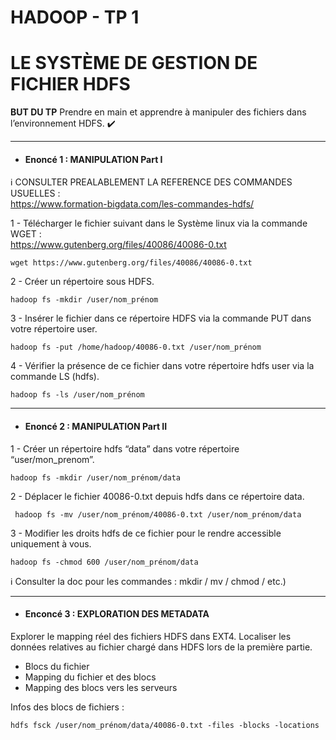 # HADOOP - TP 1
# LE SYSTÈME DE GESTION DE FICHIER HDFS


**BUT DU TP**
Prendre en main et apprendre à manipuler des fichiers dans l’environnement HDFS. :heavy_check_mark: 

---
- #### Enoncé 1 : MANIPULATION Part I

:information_source: CONSULTER PREALABLEMENT LA REFERENCE DES COMMANDES USUELLES :<br/>
https://www.formation-bigdata.com/les-commandes-hdfs/

1 - Télécharger le fichier suivant dans le Système linux via la commande WGET :<br/>
https://www.gutenberg.org/files/40086/40086-0.txt
```console
wget https://www.gutenberg.org/files/40086/40086-0.txt
```

2 - Créer un répertoire sous HDFS.

```console
hadoop fs -mkdir /user/nom_prénom
```

3 - Insérer le fichier dans ce répertoire HDFS via la commande PUT dans votre répertoire user.

```console
hadoop fs -put /home/hadoop/40086-0.txt /user/nom_prénom
```

4 - Vérifier la présence de ce fichier dans votre répertoire hdfs user via la commande LS (hdfs).

```console
hadoop fs -ls /user/nom_prénom
```

---
- #### Enoncé 2 : MANIPULATION Part II

1 - Créer un répertoire hdfs “data” dans votre répertoire “user/mon_prenom”.
```console
hadoop fs -mkdir /user/nom_prénom/data
```

2 - Déplacer le fichier 40086-0.txt depuis hdfs dans ce répertoire data.
```console
 hadoop fs -mv /user/nom_prénom/40086-0.txt /user/nom_prénom/data
```

3 - Modifier les droits hdfs de ce fichier pour le rendre accessible uniquement à vous.
```console
hadoop fs -chmod 600 /user/nom_prénom/data
 ```

:information_source: Consulter la doc pour les commandes :  mkdir / mv / chmod / etc.)

---
- #### Enconcé 3 : EXPLORATION DES METADATA
Explorer le mapping réel des fichiers HDFS dans EXT4.
Localiser les données relatives au fichier chargé dans HDFS lors de la première partie.
* Blocs du fichier
* Mapping du fichier et des blocs
* Mapping des blocs vers les serveurs

Infos des blocs de fichiers :
```console  
hdfs fsck /user/nom_prénom/data/40086-0.txt -files -blocks -locations 
```  
